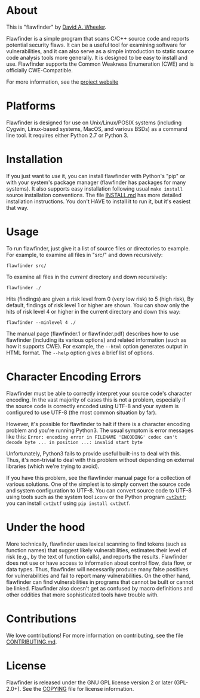 # About

This is "flawfinder" by [David A. Wheeler](mailto:dwheeler@dwheeler.com).

Flawfinder is a simple program that scans C/C++ source code and reports
potential security flaws.  It can be a useful tool for examining software
for vulnerabilities, and it can also serve as a simple introduction to
static source code analysis tools more generally.  It is designed to
be easy to install and use.  Flawfinder supports the Common Weakness
Enumeration (CWE) and is officially CWE-Compatible.

For more information, see the [project website](http://dwheeler.com/flawfinder)

# Platforms

Flawfinder is designed for use on Unix/Linux/POSIX systems
(including Cygwin, Linux-based systems, MacOS, and various BSDs) as a
command line tool.  It requires either Python 2.7 or Python 3.

# Installation

If you just want to *use* it, you can install flawfinder with
Python's "pip" or with your system's package manager (flawfinder has
packages for many systems).  It also supports easy installation
following usual `make install` source installation conventions.
The file [INSTALL.md](INSTALL.md) has more detailed installation instructions.
You don't HAVE to install it to run it, but it's easiest that way.

# Usage

To run flawfinder, just give it a list of source files or directories to
example.  For example, to examine all files in "src/" and down recursively:

~~~~
flawfinder src/
~~~~

To examine all files in the *current* directory and down recursively:

~~~~
flawfinder ./
~~~~

Hits (findings) are given a risk level from 0 (very low risk) to 5 (high risk),
By default, findings of risk level 1 or higher are shown.
You can show only the hits of risk level 4 or higher in the current
directory and down this way:

~~~~
flawfinder --minlevel 4 ./
~~~~

The manual page (flawfinder.1 or flawfinder.pdf) describes how to use
flawfinder (including its various options) and related information
(such as how it supports CWE).  For example, the `--html` option generates
output in HTML format. The `--help` option gives a brief list of options.

# Character Encoding Errors

Flawfinder must be able to correctly interpret your source code's
character encoding.
In the vast majority of cases this is not a problem, especially
if the source code is correctly encoded using UTF-8 and your system
is configured to use UTF-8 (the most common situation by far).

However, it's possible for flawfinder to halt if there is a
character encoding problem and you're running Python3.
The usual symptom is error messages like this:
`Error: encoding error in FILENAME 'ENCODING' codec can't decode byte ... in position ...: invalid start byte`

Unfortunately, Python3 fails to provide useful built-ins to deal with this.
Thus, it's non-trivial to deal with this problem without depending on external
libraries (which we're trying to avoid).

If you have this problem, see the flawfinder manual page for a collection
of various solutions.
One of the simplest is to simply convert the source code and system
configuration to UTF-8.
You can convert source code to UTF-8 using tools such as the
system tool `iconv` or the Python program
[`cvt2utf`](https://pypi.org/project/cvt2utf/);
you can install `cvt2utf` using `pip install cvt2utf`.

# Under the hood

More technically, flawfinder uses lexical scanning to find tokens
(such as function names) that suggest likely vulnerabilities, estimates their
level of risk (e.g., by the text of function calls), and reports the results.
Flawfinder does not use or have access to information about control flow,
data flow, or data types.  Thus, flawfinder will necessarily
produce many false positives for vulnerabilities and fail to report
many vulnerabilities.  On the other hand, flawfinder can find
vulnerabilities in programs that cannot be built or cannot be linked.
Flawfinder also doesn't get as confused by macro definitions
and other oddities that more sophisticated tools have trouble with.

# Contributions

We love contributions!  For more information on contributing, see
the file [CONTRIBUTING.md](CONTRIBUTING.md).

# License

Flawfinder is released under the GNU GPL license version 2 or later (GPL-2.0+).
See the [COPYING](COPYING) file for license information.
